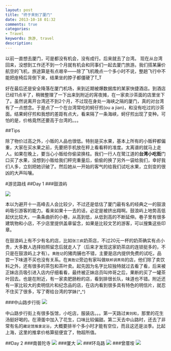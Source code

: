 ```yaml
---
layout: post
title: "终于来到了厦门"
date: 2013-10-18 01:32
comments: true
categories: 
- Travel
keywords: 旅游, travel 
description: 
---
```

以前一直想去厦门，可是都没有机会，没有成行。后来就去了台湾。
现在从台湾回来，没想到工作还不到一个月就有机会和同事们一起去厦门旅游。我们搭某廉价航空的飞机，旅途算是有点艰辛——除了飞机晚点一个多小时不说，整趟飞行中不能把座椅后背倒下来，结果坐的脖子都僵硬了T_T

好在最后还是安全降落在厦门机场，来到近期被爆数据库的某家快捷酒店。到酒店已经11点半了，稍微整理了一下出来到附近的宵夜摊，在一家卖沙茶面的店里坐下了。虽然说离开台湾还不到2个月，不过现在身处一海峡之隔的厦门，真的对台湾有了一点想念。于是点了一个在台湾常吃的蚵仔煎(ou a jian)，和没有吃过的沙茶面。结果蚵仔煎和我想的差距有点大，看来隔了一条海峡，蚵仔煎出现了变种。可怕的是，价格竟然还要高于台湾的。。。

##Tips

除了物价过高之外，小贩的人品也很低。特别是买水果，基本上所有的小贩秤都偏重，大家在买水果之前，先要把手机放在秤上看看秤的准度。太离谱的就马上走人。如果在晚上，要当心小贩给你偷梁换柱。我们一行人在鹭江道的<b>台湾小吃街</b>门口买了水果，没想到小贩给我们秤完重量后，偷偷的换了另外一袋给我们，幸好我们人多，立刻把她识破了。然后她从一开始的客气的给我们试吃水果，立刻变的很凶的大声叫嚷。

<!--more-->
#游览路线
##Day 1
###鼓浪屿

<img src="http://maps.googleapis.com/maps/api/staticmap?size=640x100&maptype=roadmap&markers=size:mid%7Ccolor:red%7C鼓浪屿%7C&zoom=14&sensor=false" />

本以为避开十一高峰去人会比较少，不过还是低估了厦门最有名的经典之一的鼓浪屿吸引游客的能力。看来如果十一去的话，必定是被挤出翔啊。鼓浪屿上地势高低起伏比较大，一条条曲折的小巷，从高到低，从低到高的不断延伸。巷子里有很多建筑物和小店，不少店里提供盖章留念，如果是比较文艺的游客，可以搜集这些印章。

在鼓浪屿上有不少有名的店，比如```张三疯```奶茶店，不过20元一杯的奶茶确实有点小贵，大多数人选择拍照留念后就走人了（后来才发现这家奶茶店的连锁挺多的，不只是在鼓浪屿上才有）。```黄胜记```的猪肉脯也不错，主要是店内提供免费的试吃，品尝一下味道不买也没有关系。在```黄胜记```旁边有家叫做```联邦调茶局```的店，他们除了卖饮料之外，还有很多的茶包和茶叶卖。起先因为名字比较独特就过去看了看，后来被正妹店员吸引进入店内仔细看看，最终被正妹店员叫帅哥之后，果断的买了一罐茶叶回去。也是在附近，有一家卖肥肠粉的店，看到排很长队，味道也不错。附近还有一家比较大的卖明信片和纪念品的店，在店内看到很多具有特色的明信片，就忍不住买了很多，写了寄给台湾的学妹(^_^)


###中山路步行街
<img src="http://maps.googleapis.com/maps/api/staticmap?size=640x100&maptype=roadmap&markers=size:mid%7Ccolor:red%7C中山路步行街%7C&zoom=14&sensor=false" />

中山路步行街上有很多饭馆，小吃店，服装店。。。第一天路过```黄则和```，那里的花生汤挺好喝的。在滑蛋中加入了花生，口味比较偏甜。第二天去中山路时，还去了非常有名的```藏足馆推拿足浴```，大概要排半个多小时才能有空位，而且这还是淡季。比起上海，这里的推拿价格算挺便宜了，物超所值。

##Day 2
###南普陀寺
<img src="http://maps.googleapis.com/maps/api/staticmap?size=640x100&maptype=roadmap&markers=size:mid%7Ccolor:red%7C南普陀寺%7C&zoom=14&sensor=false" />
###厦大
<img src="http://maps.googleapis.com/maps/api/staticmap?size=640x100&maptype=roadmap&markers=size:mid%7Ccolor:red%7C厦门大学%7C&zoom=14&sensor=false" />
###环岛路
<img src="http://maps.googleapis.com/maps/api/staticmap?size=640x100&maptype=roadmap&markers=size:mid%7Ccolor:red%7C环岛路%7C&zoom=13&sensor=false" />
###曾厝垵
<img src="http://maps.googleapis.com/maps/api/staticmap?size=640x100&maptype=roadmap&markers=size:mid%7Ccolor:red%7C曾厝垵%7C&zoom=14&sensor=false" />




